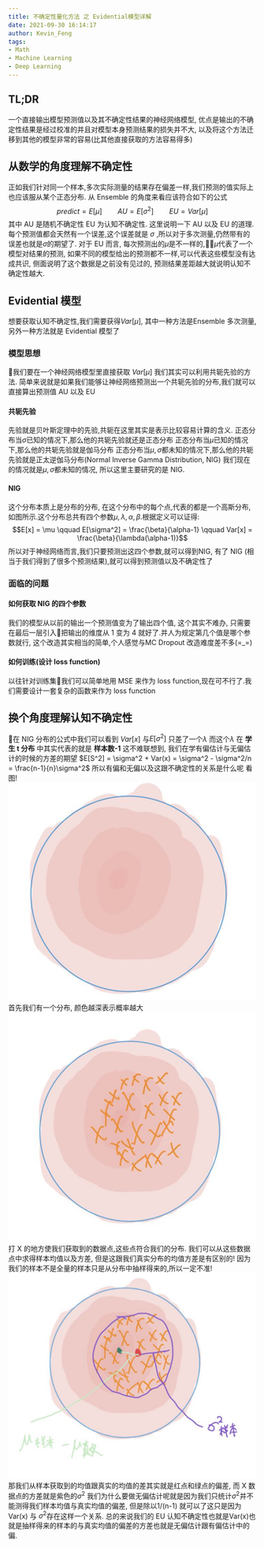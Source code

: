 ```yaml
---
title: 不确定性量化方法 之 Evidential模型详解
date: 2021-09-30 16:14:17
author: Kevin_Feng
tags:
- Math
- Machine Learning
- Deep Learning
---
```

## TL;DR
一个直接输出模型预测值以及其不确定性结果的神经网络模型, 优点是输出的不确定性结果是经过校准的并且对模型本身预测结果的损失并不大, 以及将这个方法迁移到其他的模型非常的容易(比其他直接获取的方法容易得多)
<!--more-->

## 从数学的角度理解不确定性
正如我们针对同一个样本,多次实际测量的结果存在偏差一样,我们预测的值实际上也应该服从某个正态分布. 从 Ensemble 的角度来看应该符合如下的公式
$$ predict =  E[\mu] \qquad AU = E[\sigma^2] \qquad EU = Var[\mu]$$
其中 AU 是随机不确定性 EU 为认知不确定性. 这里说明一下 AU 以及 EU 的道理. 每个预测值都会天然有一个误差,这个误差就是 $\sigma$ ,所以对于多次测量,仍然带有的误差也就是$\sigma$的期望了. 对于 EU 而言, 每次预测出的$\mu$是不一样的,$\mu$代表了一个模型对结果的预测, 如果不同的模型给出的预测都不一样,可以代表这些模型没有达成共识, 侧面说明了这个数据是之前没有见过的, 预测结果差距越大就说明认知不确定性越大.

## Evidential 模型
想要获取认知不确定性,我们需要获得$Var[\mu]$, 其中一种方法是Ensemble 多次测量, 另外一种方法就是 Evidential 模型了
### 模型思想
我们要在一个神经网络模型里直接获取 $Var[\mu]$ 我们其实可以利用共轭先验的方法. 简单来说就是如果我们能够让神经网络预测出一个共轭先验的分布,我们就可以直接算出预测值 AU 以及 EU
#### 共轭先验
先验就是贝叶斯定理中的先验,共轭在这里其实是表示比较容易计算的含义. 
正态分布当$\sigma$已知的情况下,那么他的共轭先验就还是正态分布
正态分布当$\mu$已知的情况下,那么他的共轭先验就是伽马分布
正态分布当$\mu,\sigma$都未知的情况下,那么他的共轭先验就是正太逆伽马分布(Normal Inverse Gamma Distribution, NIG)
我们现在的情况就是$\mu,\sigma$都未知的情况, 所以这里主要研究的是 NIG.
#### NIG
这个分布本质上是分布的分布, 在这个分布中的每个点,代表的都是一个高斯分布, 如图所示.这个分布总共有四个参数$\mu, \lambda, \alpha, \beta$.根据定义可以证得: $$E[x] = \mu \qquad E[\sigma^2] = \frac{\beta}{\alpha-1} \qquad Var[x] = \frac{\beta}{\lambda(\alpha-1)}$$
所以对于神经网络而言,我们只要预测出这四个参数,就可以得到NIG, 有了 NIG (相当于我们得到了很多个预测结果),就可以得到预测值以及不确定性了
### 面临的问题
#### 如何获取 NIG 的四个参数
我们的模型从以前的输出一个预测值变为了输出四个值, 这个其实不难办, 只需要在最后一层引入把输出的维度从 1 变为 4 就好了.并人为规定第几个值是哪个参数就行, 这个改造其实相当的简单,个人感觉与MC Dropout 改造难度差不多(=_=)
#### 如何训练(设计 loss function)
以往针对训练集我们可以简单地用 MSE 来作为 loss function,现在可不行了.我们需要设计一套复杂的函数来作为 loss function


## 换个角度理解认知不确定性
在 NIG 分布的公式中我们可以看到 $Var[x]$ 与$E[\sigma^2]$ 只差了一个$\lambda$ 而这个$\lambda$ 在 __学生 t 分布__ 中其实代表的就是 __样本数-1__ 
这不难联想到, 我们在学有偏估计与无偏估计的时候的方差的期望
$E[S^2] = \sigma^2 + Var(x) = \sigma^2 - \sigma^2/n = \frac{n-1}{n}\sigma^2$ 所以有偏和无偏以及这跟不确定性的关系是什么呢
看图!
![](Evidential-Model/1.png)
首先我们有一个分布, 颜色越深表示概率越大
![](Evidential-Model/2.png)
打 X 的地方使我们获取到的数据点,这些点符合我们的分布. 我们可以从这些数据点中求得样本均值以及方差, 但是这跟我们真实分布的均值方差是有区别的! 因为我们的样本不是全量的样本只是从分布中抽样得来的,所以一定不准!
![](Evidential-Model/3.png)
那我们从样本获取到的均值跟真实的均值的差其实就是红点和绿点的偏差, 而 X 数据点的方差就是紫色的$\sigma^2$
我们为什么要做无偏估计呢就是因为我们只统计$\sigma^2$并不能测得我们样本均值与真实均值的偏差, 但是除以1/(n-1) 就可以了这只是因为 Var(x) 与 $\sigma^2$存在这样一个关系.
总的来说我们的 EU 认知不确定性也就是Var(x)也就是抽样得来的样本的与真实均值的偏差的方差也就是无偏估计跟有偏估计中的偏.